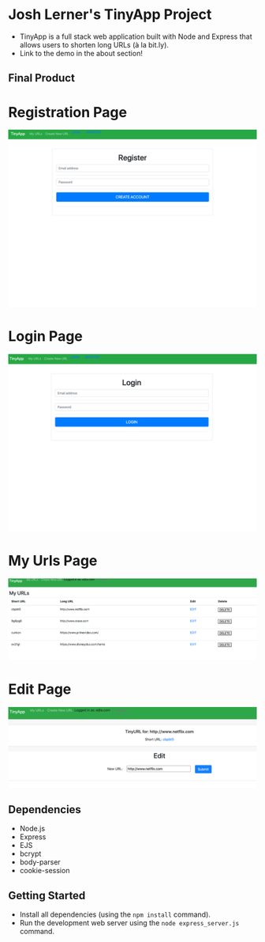 # Josh Lerner's TinyApp Project

- TinyApp is a full stack web application built with Node and Express that allows users to shorten long URLs (à la bit.ly).
- Link to the demo in the about section!

## Final Product

 # Registration Page
!["Registration Page"](https://github.com/Josh-lerner/tinyapp/blob/main/docs/Register.png)

# Login Page
!["Login Page"](https://github.com/Josh-lerner/tinyapp/blob/main/docs/Login.png)

# My Urls Page
!["My Urls Page"](https://github.com/Josh-lerner/tinyapp/blob/main/docs/MyUrls.png)

# Edit Page
!["Edit Page"](https://github.com/Josh-lerner/tinyapp/blob/main/docs/shorturl.png)

## Dependencies

- Node.js
- Express
- EJS
- bcrypt
- body-parser
- cookie-session

## Getting Started

- Install all dependencies (using the `npm install` command).
- Run the development web server using the `node express_server.js` command.
